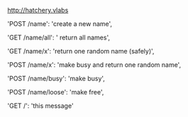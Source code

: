 

http://hatchery.vlabs


'POST /name': 'create a new name',

'GET /name/all': ' return all names',

'GET /name/x': 'return one random name (safely)',

'POST /name/x': 'make busy and return one random name',

'POST /name/busy': 'make busy',

'POST /name/loose': 'make free',

'GET /': 'this message'
